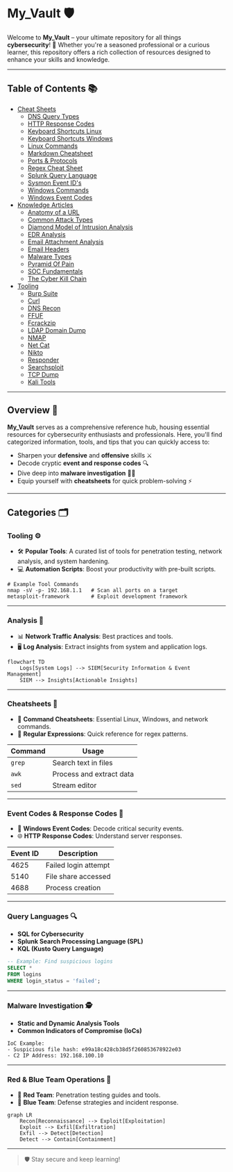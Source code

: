 # My_Vault 🛡️

Welcome to **My_Vault** – your ultimate repository for all things **cybersecurity**! 🔐 Whether you're a seasoned professional or a curious learner, this repository offers a rich collection of resources designed to enhance your skills and knowledge. 

---

## Table of Contents 📚

- [Cheat Sheets](#cheat-sheets)
  - [DNS Query Types](#dns-query-types)
  - [HTTP Response Codes](#http-response-codes)
  - [Keyboard Shortcuts Linux](#keyboard-shortcuts-linux)
  - [Keyboard Shortcuts Windows](#keyboard-shortcuts-windows)
  - [Linux Commands](#linux-commands)
  - [Markdown Cheatsheet](#markdown-cheatsheet)
  - [Ports & Protocols](#ports--protocols)
  - [Regex Cheat Sheet](#regex-cheat-sheet)
  - [Splunk Query Language](#splunk-query-language)
  - [Sysmon Event ID's](#sysmon-event-ids)
  - [Windows Commands](#windows-commands)
  - [Windows Event Codes](#windows-event-codes)
- [Knowledge Articles](#knowledge-articles)
  - [Anatomy of a URL](#anatomy-of-a-url)
  - [Common Attack Types](#common-attack-types)
  - [Diamond Model of Intrusion Analysis](#diamond-model-of-intrusion-analysis)
  - [EDR Analysis](#edr-analysis)
  - [Email Attachment Analysis](#email-attachment-analysis)
  - [Email Headers](#email-headers)
  - [Malware Types](#malware-types)
  - [Pyramid Of Pain](#pyramid-of-pain)
  - [SOC Fundamentals](#soc-fundamentals)
  - [The Cyber Kill Chain](#the-cyber-kill-chain)
- [Tooling](#tooling)
  - [Burp Suite](#burp-suite)
  - [Curl](#curl)
  - [DNS Recon](#dns-recon)
  - [FFUF](#ffuf)
  - [Fcrackzip](#fcrackzip)
  - [LDAP Domain Dump](#ldap-domain-dump)
  - [NMAP](#nmap)
  - [Net Cat](#net-cat)
  - [Nikto](#nikto)
  - [Responder](#responder)
  - [Searchsploit](#searchsploit)
  - [TCP Dump](#tcp-dump)
  - [Kali Tools](#kali-tools)

---

## Overview 🌟

**My_Vault** serves as a comprehensive reference hub, housing essential resources for cybersecurity enthusiasts and professionals. Here, you'll find categorized information, tools, and tips that you can quickly access to:

- Sharpen your **defensive** and **offensive** skills ⚔️
- Decode cryptic **event and response codes** 🔍
- Dive deep into **malware investigation** 🕵️‍♂️
- Equip yourself with **cheatsheets** for quick problem-solving ⚡

---

## Categories 🗂️

### Tooling ⚙️
- 🛠️ **Popular Tools**: A curated list of tools for penetration testing, network analysis, and system hardening.
- 💻 **Automation Scripts**: Boost your productivity with pre-built scripts.

```
# Example Tool Commands
nmap -sV -p- 192.168.1.1   # Scan all ports on a target
metasploit-framework       # Exploit development framework
```

---

### Analysis 🔬
- 📊 **Network Traffic Analysis**: Best practices and tools.
- 🖥️ **Log Analysis**: Extract insights from system and application logs.

```mermaid
flowchart TD
    Logs[System Logs] --> SIEM[Security Information & Event Management]
    SIEM --> Insights[Actionable Insights]
```

---

### Cheatsheets 📄
- 🧾 **Command Cheatsheets**: Essential Linux, Windows, and network commands.
- 📝 **Regular Expressions**: Quick reference for regex patterns.

| Command  | Usage                       |
|----------|-----------------------------|
| `grep`   | Search text in files       |
| `awk`    | Process and extract data   |
| `sed`    | Stream editor              |

---

### Event Codes & Response Codes 🚦
- 🔑 **Windows Event Codes**: Decode critical security events.
- 🌐 **HTTP Response Codes**: Understand server responses.

| Event ID | Description                           |
|----------|---------------------------------------|
| 4625     | Failed login attempt                 |
| 5140     | File share accessed                  |
| 4688     | Process creation                     |

---

### Query Languages 🔍
- **SQL for Cybersecurity**
- **Splunk Search Processing Language (SPL)**
- **KQL (Kusto Query Language)**

```sql
-- Example: Find suspicious logins
SELECT *
FROM logins
WHERE login_status = 'failed';
```

---

### Malware Investigation 🕵️
- **Static and Dynamic Analysis Tools**
- **Common Indicators of Compromise (IoCs)**

```plaintext
IoC Example:
- Suspicious file hash: e99a18c428cb38d5f260853678922e03
- C2 IP Address: 192.168.100.10
```

---

### Red & Blue Team Operations 🚀
- 🔴 **Red Team**: Penetration testing guides and tools.
- 🔵 **Blue Team**: Defense strategies and incident response.

```mermaid
graph LR
    Recon[Reconnaissance] --> Exploit[Exploitation]
    Exploit --> Exfil[Exfiltration]
    Exfil --> Detect[Detection]
    Detect --> Contain[Containment]
```

---

> 🛡️ Stay secure and keep learning!